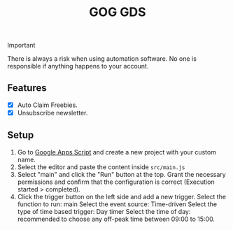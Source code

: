 <h1 align="center">
    GOG GDS
</h1>

<p align="center">
    <img src="https://img.shields.io/github/license/WiLuX-Source/gog-gds?style=flat-square" alt="">
    <img src="https://img.shields.io/github/stars/WiLuX-Source/gog-gds?style=flat-square" alt="">
</p>

> [!IMPORTANT]
> There is always a risk when using automation software.
> No one is responsible if anything happens to your account.

## Features

- [x] Auto Claim Freebies.
- [x] Unsubscribe newsletter.

## Setup

1. Go to [Google Apps Script](https://script.google.com/home/start) and create a new project with your custom name.
2. Select the editor and paste the content inside `src/main.js`
3. Select "main" and click the "Run" button at the top.
   Grant the necessary permissions and confirm that the configuration is correct (Execution started > completed).
4. Click the trigger button on the left side and add a new trigger.
   Select the function to run: main
   Select the event source: Time-driven
   Select the type of time based trigger: Day timer
   Select the time of day: recommended to choose any off-peak time between 09:00 to 15:00.
